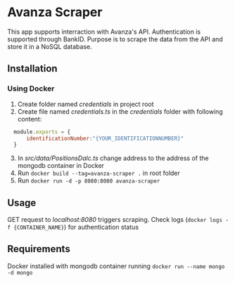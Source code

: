 # Avanza Scraper
This app supports interraction with Avanza's API. Authentication is supported through BankID. Purpose is to scrape the data from the API and store it in a NoSQL database.

## Installation
### Using Docker
1. Create folder named *credentials* in project root
2. Create file named *credentials.ts* in the *credentials* folder with following content:
```javascript
  module.exports = {
      identificationNumber:"{YOUR_IDENTIFICATIONNUMBER}"
  }
```
3. In *src/data/PositionsDalc.ts* change address to the address of the mongodb container in Docker
4. Run `docker build --tag=avanza-scraper .` in root folder
5. Run `docker run -d -p 8080:8080 avanza-scraper`

## Usage
GET request to *localhost:8080* triggers scraping. Check logs (`docker logs -f {CONTAINER_NAME}`) for authentication status

## Requirements
Docker installed with mongodb container running `docker run --name mongo -d mongo`
